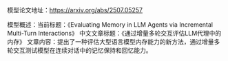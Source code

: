 模型论文地址：https://arxiv.org/abs/2507.05257

模型概述：当前标题：《Evaluating Memory in LLM Agents via Incremental Multi-Turn Interactions》
中文文章标题：《通过增量多轮交互评估LLM代理中的内存》
文章内容：提出了一种评估大型语言模型内存能力的新方法，通过增量多轮交互测试模型在连续对话中的记忆保持和回忆能力。
